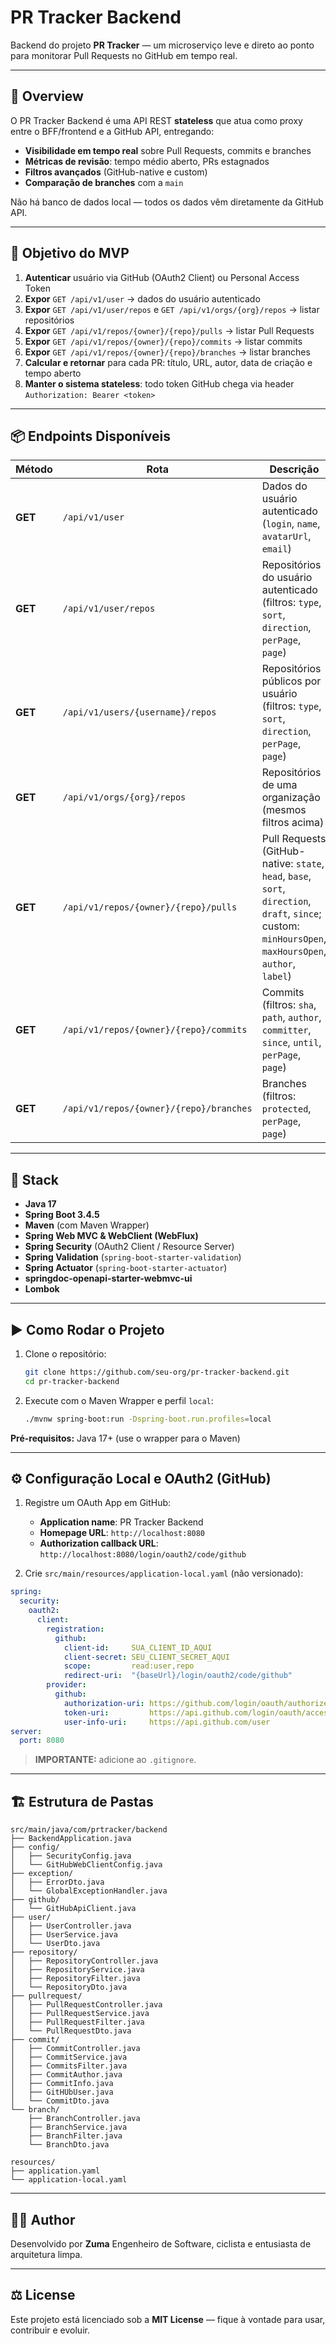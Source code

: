 # PR Tracker Backend

Backend do projeto **PR Tracker** — um microserviço leve e direto ao ponto para monitorar Pull Requests no GitHub em tempo real.

---

## 🧠 Overview

O PR Tracker Backend é uma API REST **stateless** que atua como proxy entre o BFF/frontend e a GitHub API, entregando:

* **Visibilidade em tempo real** sobre Pull Requests, commits e branches
* **Métricas de revisão**: tempo médio aberto, PRs estagnados
* **Filtros avançados** (GitHub-native e custom)
* **Comparação de branches** com a `main`

Não há banco de dados local — todos os dados vêm diretamente da GitHub API.

---

## 🎯 Objetivo do MVP

1. **Autenticar** usuário via GitHub (OAuth2 Client) ou Personal Access Token
2. **Expor** `GET /api/v1/user` → dados do usuário autenticado
3. **Expor** `GET /api/v1/user/repos` e `GET /api/v1/orgs/{org}/repos` → listar repositórios
4. **Expor** `GET /api/v1/repos/{owner}/{repo}/pulls` → listar Pull Requests
5. **Expor** `GET /api/v1/repos/{owner}/{repo}/commits` → listar commits
6. **Expor** `GET /api/v1/repos/{owner}/{repo}/branches` → listar branches
7. **Calcular e retornar** para cada PR: título, URL, autor, data de criação e tempo aberto
8. **Manter o sistema stateless**: todo token GitHub chega via header `Authorization: Bearer <token>`

---

## 📦 Endpoints Disponíveis

| Método  | Rota                                    | Descrição                                                                                                                                                |
| ------- |-----------------------------------------|----------------------------------------------------------------------------------------------------------------------------------------------------------|
| **GET** | `/api/v1/user`                          | Dados do usuário autenticado (`login`, `name`, `avatarUrl`, `email`)                                                                                     |
| **GET** | `/api/v1/user/repos`                    | Repositórios do usuário autenticado (filtros: `type`, `sort`, `direction`, `perPage`, `page`)                                                            |
| **GET** | `/api/v1/users/{username}/repos`        | Repositórios públicos por usuário (filtros: `type`, `sort`, `direction`, `perPage`, `page`)                                                              |
| **GET** | `/api/v1/orgs/{org}/repos`              | Repositórios de uma organização (mesmos filtros acima)                                                                                                   |
| **GET** | `/api/v1/repos/{owner}/{repo}/pulls`    | Pull Requests (GitHub-native: `state`, `head`, `base`, `sort`, `direction`, `draft`, `since`; custom: `minHoursOpen`, `maxHoursOpen`, `author`, `label`) |
| **GET** | `/api/v1/repos/{owner}/{repo}/commits`  | Commits (filtros: `sha`, `path`, `author`, `committer`, `since`, `until`, `perPage`, `page`)                                                             |
| **GET** | `/api/v1/repos/{owner}/{repo}/branches` | Branches (filtros: `protected`, `perPage`, `page`)                                                                                                       |


---

## 🧰 Stack

* **Java 17**
* **Spring Boot 3.4.5**
* **Maven** (com Maven Wrapper)
* **Spring Web MVC & WebClient (WebFlux)**
* **Spring Security** (OAuth2 Client / Resource Server)
* **Spring Validation** (`spring-boot-starter-validation`)
* **Spring Actuator** (`spring-boot-starter-actuator`)
* **springdoc-openapi-starter-webmvc-ui**
* **Lombok**

---

## ▶️ Como Rodar o Projeto

1. Clone o repositório:

   ```bash
   git clone https://github.com/seu-org/pr-tracker-backend.git
   cd pr-tracker-backend
   ```
2. Execute com o Maven Wrapper e perfil `local`:

   ```bash
   ./mvnw spring-boot:run -Dspring-boot.run.profiles=local
   ```

**Pré-requisitos:** Java 17+ (use o wrapper para o Maven)

---

## ⚙️ Configuração Local e OAuth2 (GitHub)

1. Registre um OAuth App em GitHub:

    * **Application name**: PR Tracker Backend
    * **Homepage URL**: `http://localhost:8080`
    * **Authorization callback URL**: `http://localhost:8080/login/oauth2/code/github`

2. Crie `src/main/resources/application-local.yaml` (não versionado):

```yaml
spring:
  security:
    oauth2:
      client:
        registration:
          github:
            client-id:     SUA_CLIENT_ID_AQUI
            client-secret: SEU_CLIENT_SECRET_AQUI
            scope:         read:user,repo
            redirect-uri:  "{baseUrl}/login/oauth2/code/github"
        provider:
          github:
            authorization-uri: https://github.com/login/oauth/authorize
            token-uri:         https://api.github.com/login/oauth/access_token
            user-info-uri:     https://api.github.com/user
server:
  port: 8080
```

> **IMPORTANTE:** adicione ao `.gitignore`.

---

## 🏗️ Estrutura de Pastas

```text
src/main/java/com/prtracker/backend
├── BackendApplication.java
├── config/
│   ├── SecurityConfig.java
│   └── GitHubWebClientConfig.java
├── exception/
│   ├── ErrorDto.java
│   └── GlobalExceptionHandler.java
├── github/
│   └── GitHubApiClient.java
├── user/
│   ├── UserController.java
│   ├── UserService.java
│   └── UserDto.java
├── repository/
│   ├── RepositoryController.java
│   ├── RepositoryService.java
│   ├── RepositoryFilter.java
│   └── RepositoryDto.java
├── pullrequest/
│   ├── PullRequestController.java
│   ├── PullRequestService.java
│   ├── PullRequestFilter.java
│   └── PullRequestDto.java
├── commit/
│   ├── CommitController.java
│   ├── CommitService.java
│   ├── CommitsFilter.java
│   ├── CommitAuthor.java
│   ├── CommitInfo.java
│   ├── GitHUbUser.java
│   └── CommitDto.java
└── branch/
    ├── BranchController.java
    ├── BranchService.java
    ├── BranchFilter.java
    └── BranchDto.java

resources/
├── application.yaml
└── application-local.yaml
```

---

## 👨‍💻 Author

Desenvolvido por **Zuma**
Engenheiro de Software, ciclista e entusiasta de arquitetura limpa.

---

## ⚖️ License

Este projeto está licenciado sob a **MIT License** — fique à vontade para usar, contribuir e evoluir.
